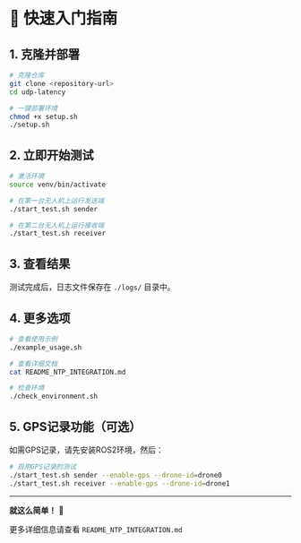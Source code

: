 # 🚀 快速入门指南

## 1. 克隆并部署

```bash
# 克隆仓库
git clone <repository-url>
cd udp-latency

# 一键部署环境
chmod +x setup.sh
./setup.sh
```

## 2. 立即开始测试

```bash
# 激活环境
source venv/bin/activate

# 在第一台无人机上运行发送端
./start_test.sh sender

# 在第二台无人机上运行接收端  
./start_test.sh receiver
```

## 3. 查看结果

测试完成后，日志文件保存在 `./logs/` 目录中。

## 4. 更多选项

```bash
# 查看使用示例
./example_usage.sh

# 查看详细文档
cat README_NTP_INTEGRATION.md

# 检查环境
./check_environment.sh
```

## 5. GPS记录功能（可选）

如需GPS记录，请先安装ROS2环境，然后：

```bash
# 启用GPS记录的测试
./start_test.sh sender --enable-gps --drone-id=drone0
./start_test.sh receiver --enable-gps --drone-id=drone1
```

---

**就这么简单！** 🎉

更多详细信息请查看 `README_NTP_INTEGRATION.md` 